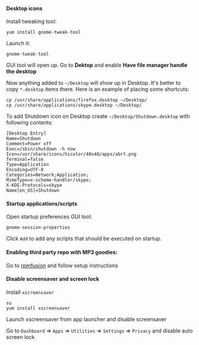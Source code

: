 #### Desktop icons

Install tweaking tool:

```
yum install gnome-tweak-tool
```

Launch it:

```
gnome-tweak-tool
```

GUI tool will open up. Go to **Dektop** and enable **Have file manager handle the desktop**

Now anything added to `~/Desktop` will show up in Desktop. It's better to copy `*.desktop` items there.
Here is an example of placing some shortcuts:

```
cp /usr/share/applications/firefox.desktop ~/Desktop/
cp /usr/share/applications/skype.desktop ~/Desktop/
```

To add Shutdown icon on Desktop create `~/Desktop/Shutdown.desktop` with following contents:

```
[Desktop Entry]
Name=Shutdown
Comment=Power off
Exec=/sbin/shutdown -h now
Icon=/usr/share/icons/hicolor/48x48/apps/abrt.png
Terminal=false
Type=Application
Encoding=UTF-8
Categories=Network;Application;
MimeType=x-scheme-handler/skype;
X-KDE-Protocols=skype
Name[en_US]=Shutdown
```

#### Startup applications/scripts

Open startup preferences GUI tool:

```
gnome-session-properties
```

Click `Add` to add any scripts that should be executed on startup.

#### Enabling third party repo with MP3 goodies:

Go to [rpmfusion](http://rpmfusion.org/Configuration) and follow setup instructions

#### Disable screensaver and screen lock

Install `xscreensaver`

```
su
yum install xscreensaver
```

Launch xscreensaver from app launcher and disable screensaver

Go to `Dashboard` => `Apps` => `Utilities` => `Settings` => `Privacy` and disable auto screen lock